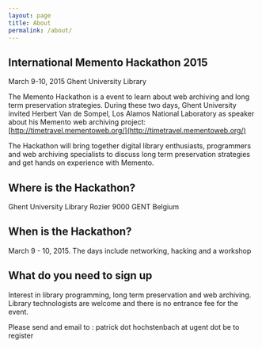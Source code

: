 ```yaml
---
layout: page
title: About
permalink: /about/
---
```


## International Memento Hackathon 2015
 
March 9-10, 2015 Ghent University Library 
 
The Memento Hackathon is a event to learn about web archiving and long term preservation strategies.
During these two days, Ghent University invited Herbert Van de Sompel, Los Alamos National Laboratory
as speaker about his Memento web archiving project: [http://timetravel.mementoweb.org/](http://timetravel.mementoweb.org/)
 
The Hackathon will bring together digital library enthusiasts, programmers and web archiving specialists
to discuss long term preservation strategies and get hands on experience with Memento.
 
## Where is the Hackathon?

Ghent University Library
Rozier 9000
GENT 
Belgium
 
## When is the Hackathon?

March 9 - 10, 2015. The days include networking, hacking and a workshop
 
## What do you need to sign up
 
Interest in library programming, long term preservation and web archiving.
Library technologists are welcome and there is no entrance fee for the event.
 
Please send and email to : patrick dot hochstenbach at ugent dot be to register